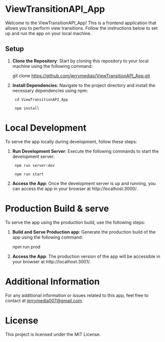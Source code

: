 # ViewTransitionAPI_App

Welcome to the ViewTransitionAPI_App! This is a frontend application that allows you to perform view transitions. Follow the instructions below to set up and run the app on your local machine.

## Setup

1. **Clone the Repository**: Start by cloning this repository to your local machine using the following command:

   git clone https://github.com/jerrymedias/ViewTransitionAPI_App.git

2. **Install Dependencies**: Navigate to the project directory and install the necessary dependencies using npm:
    
        cd ViewTransitionAPI_App

        npm install

# Local Development
To serve the app locally during development, follow these steps:

1. **Run Development Server**: Execute the following commands to start the development server:

        npm run server:dev

        npm run start

2. **Access the App**: Once the development server is up and running, you can access the app in your browser at http://localhost:3000/.

# Production Build & serve
To serve the app using the production build, use the following steps:

1. **Build and Serve Production app**: Generate the production build of the app using the following command:

    npm run prod

2. **Access the App**: The production version of the app will be accessible in your browser at http://localhost:3001/.

# Additional Information
For any additional information or issues related to this app, feel free to contact at jerrymedia007@gmail.com.

# License
This project is licensed under the MIT License.
